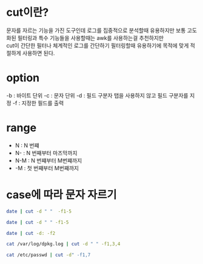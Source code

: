 # cut이란?

문자를 자르는 기능을 가진 도구인데 로그를 집중적으로 분석할때 유용하지만 보통 고도화된 필터링과 특수 기능들을 사용할때는 awk를 사용하는걸 추천하지만  
cut이 간단한 필터나 체계적인 로그를 간단하기 필터링할때 유용하기에 목적에 맞게 적절하게 사용하면 된다.  


# option

-b : 바이트 단위
-c : 문자 단위
-d : 필드 구분자 탭을 사용하지 않고 필드 구분자를 지정
-f : 지정한 필드를 출력


# range

* N : N 번쨰
* N- : N 번째부터 마즈막까지
* N-M : N 번쨰부터 M번쨰까지
* -M : 첫 번쨰부터 M번쨰까지

# case에 따라 문자 자르기

``` bash
date | cut -d " "  -f1-5
```

``` bash
date | cut -d " " -f1-5
```

``` bash
date | cut -d: -f2
```

```bash
cat /var/log/dpkg.log | cut -d " " -f1,3,4
```

``` bash
cat /etc/passwd | cut -d" -f1,7
```
